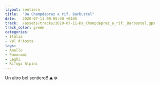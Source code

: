 ```yaml
---
layout: sentiero
title:  "Da Champdepraz a rif. Barbustel"
date:   2020-07-11 09:05:00 +0100
track:  /assets/tracks/2020-07-11-Da_Champdepraz_a_rif._Barbustel.gpx
track_color: green
categories:
- Italia
- Val d'Aosta
tags:
- Anello
- Panorami
- Laghi
- Rifugi Alpini
---
```


Un altro bel sentiero!! :mountain: :snowflake: